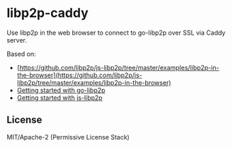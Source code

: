 # libp2p-caddy

Use libp2p in the web browser to connect to go-libp2p over SSL via Caddy server.

Based on:

* [https://github.com/libp2p/js-libp2p/tree/master/examples/libp2p-in-the-browser](https://github.com/libp2p/js-libp2p/tree/master/examples/libp2p-in-the-browser)
* [Getting started with go-libp2p](https://docs.libp2p.io/tutorials/getting-started/go/)
* [Getting started with js-libp2p](https://docs.libp2p.io/tutorials/getting-started/javascript/)

## License

MIT/Apache-2 (Permissive License Stack)


